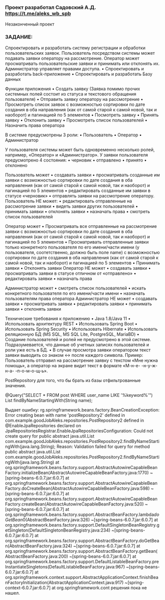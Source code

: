 ### Проект разработал Садовский А.Д. https://t.me/aleks_wb_spb
Незаконченный проект

### ЗАДАНИЕ:
Спроектировать и разработать систему регистрации и обработки пользовательских заявок. Пользователь посредством системы может подавать заявки оператору на рассмотрение. Оператор может просматривать пользовательские заявки и принимать или отклонять их. Администратор управляет правами доступа.
    • Спроектировать и разработать back-приложение
    • Спроектировать и разработать Базу данных

Функции приложения
    • Создать заявку (Заявка помимо прочих системных полей состоит из статуса и текстового обращения пользователя)
    • Отправить заявку оператору на рассмотрение
    • Просмотреть список заявок с возможностью сортировки по дате создания в оба направления (как от самой старой к самой новой, так и наоборот) и пагинацией по 5 элементов
    • Посмотреть заявку
    • Принять заявку
    • Отклонить заявку
    • Просмотреть список пользователей
    • Назначить права оператора

В системе предусмотрены 3 роли:
    • Пользователь
    • Оператор
    • Администратор

У пользователя системы может быть одновременно несколько ролей, например, «Оператор» и «Администратор». 
У заявки пользователя предусмотрено 4 состояния:
    • черновик
    • отправлено
    • принято
    • отклонено

Пользователь может 
    • создавать заявки
    • просматривать созданные им заявки с возможностью сортировки по дате создания в оба направления (как от самой старой к самой новой, так и наоборот) и пагинацией по 5 элементов
    • редактировать созданные им заявки в статусе «черновик»
    • отправлять заявки на рассмотрение оператору.
Пользователь НЕ может:
    • редактировать отправленные на рассмотрение заявки
    • видеть заявки других пользователей
    • принимать заявки
    • отклонять заявки
    • назначать права
    • смотреть список пользователей

Оператор может
    • Просматривать все отправленные на рассмотрение  заявки с возможностью сортировки по дате создания в оба направления (как от самой старой к самой новой, так и наоборот) и пагинацией по 5 элементов
    • Просматривать отправленные заявки только конкретного пользователя по его имени/части имени (у пользователя, соотетственно, должно быть поле name) с возможностью сортировки по дате создания в оба направления (как от самой старой к самой новой, так и наоборот) и пагинацией по 5 элементов
    • Принимать заявки
    • Отклонять заявки
Оператор НЕ может
    • создавать заявки
    • просматривать заявки в статусе отличном от «отправлено»
    • редактировать заявки
    • назначать права

Администратор может
    • смотреть список пользователей
    • искать конкретного пользователя по его имени/части имени
    • назначать пользователям права оператора
Администратор НЕ может
    • создавать заявки
    • просматривать заявки
    • редактировать заявки 
    • принимать заявки
    • отклонять заявки


Технические требования к приложению
    • Java 1.8/Java 11
    • Использовать архитектуру REST
    • Использовать Spring Boot
    • Использовать Spring Security
    • Использовать Hibernate
    • Использовать реляционную БД (MS SQL, MS SQL Lite, PostgreSQL, MariaBD)
    • Создание пользователей и ролей не предусмотрено в этой системе. Подразумевается, что данные об учетных записях пользователей и роли уже есть в БД.
    • В случае просмотра заявки оператором текст заявки выводить со знаком <-> после каждого символа. Пример: Пользователь отправил на рассмотрение заявку с текстом «Мне нужна помощь», а оператор на экране видит текст в формате «М-н-е- -н-у-ж-н-а- -п-о-м-о-щ-ь».



PostRepository для того, что бы брать из базы отфильтрованные значения. 

@Query("SELECT * FROM post WHERE user_name LIKE '%keyword%'")
List<Post> findByNameStartingWith(String name);

Выдает ошибку:
rg.springframework.beans.factory.BeanCreationException: Error creating bean with name 'postRepository2' defined in com.example.goodJobAleks.repositories.PostRepository2 defined in @EnableJpaRepositories declared on JpaRepositoriesRegistrar.EnableJpaRepositoriesConfiguration: Could not create query for public abstract java.util.List com.example.goodJobAleks.repositories.PostRepository2.findByNameStartingWith(java.lang.String); Reason: Validation failed for query for method public abstract java.util.List com.example.goodJobAleks.repositories.PostRepository2.findByNameStartingWith(java.lang.String)
at org.springframework.beans.factory.support.AbstractAutowireCapableBeanFactory.initializeBean(AbstractAutowireCapableBeanFactory.java:1770) ~[spring-beans-6.0.7.jar:6.0.7]
at org.springframework.beans.factory.support.AbstractAutowireCapableBeanFactory.doCreateBean(AbstractAutowireCapableBeanFactory.java:598) ~[spring-beans-6.0.7.jar:6.0.7]
at org.springframework.beans.factory.support.AbstractAutowireCapableBeanFactory.createBean(AbstractAutowireCapableBeanFactory.java:520) ~[spring-beans-6.0.7.jar:6.0.7]
at org.springframework.beans.factory.support.AbstractBeanFactory.lambda$doGetBean$0(AbstractBeanFactory.java:326) ~[spring-beans-6.0.7.jar:6.0.7]
at org.springframework.beans.factory.support.DefaultSingletonBeanRegistry.getSingleton(DefaultSingletonBeanRegistry.java:234) ~[spring-beans-6.0.7.jar:6.0.7]
at org.springframework.beans.factory.support.AbstractBeanFactory.doGetBean(AbstractBeanFactory.java:324) ~[spring-beans-6.0.7.jar:6.0.7]
at org.springframework.beans.factory.support.AbstractBeanFactory.getBean(AbstractBeanFactory.java:200) ~[spring-beans-6.0.7.jar:6.0.7]
at org.springframework.beans.factory.support.DefaultListableBeanFactory.preInstantiateSingletons(DefaultListableBeanFactory.java:967) ~[spring-beans-6.0.7.jar:6.0.7]
at org.springframework.context.support.AbstractApplicationContext.finishBeanFactoryInitialization(AbstractApplicationContext.java:917) ~[spring-context-6.0.7.jar:6.0.7]
at org.springframework.cont
решения пока не нашел.

